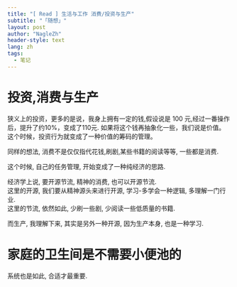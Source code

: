```yaml
---
title: "[ Read ] 生活与工作 消费/投资与生产"
subtitle: "「随想」"
layout: post
author: "NagleZh"
header-style: text
lang: zh
tags:
  - 笔记
---
```



# 投资,消费与生产

狭义上的投资，更多的是说，我身上拥有一定的钱,假设说是 100 元,经过一番操作后，提升了约10%，变成了110元.
如果将这个钱再抽象化一些，我们说是价值。这个时候，投资行为就变成了一种价值的筹码的管理。  

同样的想法, 消费不是仅仅指代花钱,刷剧,某些书籍的阅读等等, 一些都是消费.  

这个时候, 自己的任务管理, 开始变成了一种纯经济的思路.  

经济学上说, 要开源节流, 精神的消费, 也可以开源节流.  
这里的开源, 我们要从精神源头来进行开源, 学习-多学会一种逻辑, 多理解一门行业.  
这里的节流, 依然如此, 少刷一些剧, 少阅读一些低质量的书籍.  

而生产, 我理解下来, 其实是另外一种开源, 因为生产本身, 也是一种学习.  


# 家庭的卫生间是不需要小便池的

系统也是如此, 合适才最重要.
